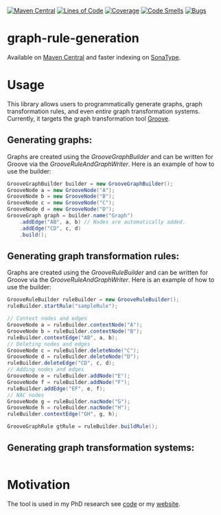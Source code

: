 [![Maven Central](https://maven-badges.herokuapp.com/maven-central/io.github.timKraeuter/graph-rule-generation/badge.svg)](https://mvnrepository.com/artifact/io.github.timKraeuter/graph-rule-generation)
[![Lines of Code](https://sonarcloud.io/api/project_badges/measure?project=timKraeuter_graph-rule-generation&metric=ncloc)](https://sonarcloud.io/summary/new_code?id=timKraeuter_graph-rule-generation)
[![Coverage](https://sonarcloud.io/api/project_badges/measure?project=timKraeuter_graph-rule-generation&metric=coverage)](https://sonarcloud.io/summary/new_code?id=timKraeuter_graph-rule-generation)
[![Code Smells](https://sonarcloud.io/api/project_badges/measure?project=timKraeuter_graph-rule-generation&metric=code_smells)](https://sonarcloud.io/summary/new_code?id=timKraeuter_graph-rule-generation)
[![Bugs](https://sonarcloud.io/api/project_badges/measure?project=timKraeuter_graph-rule-generation&metric=bugs)](https://sonarcloud.io/summary/new_code?id=timKraeuter_graph-rule-generation)

# graph-rule-generation

Available on [Maven Central](https://mvnrepository.com/artifact/io.github.timKraeuter/graph-rule-generation) and faster indexing on [SonaType](https://central.sonatype.com/artifact/io.github.timKraeuter/graph-rule-generation).

# Usage

This library allows users to programmatically generate graphs, graph transformation rules, and even _entire_ graph transformation systems. Currently, it targets the graph transformation tool [Groove](https://groove.ewi.utwente.nl/).

## Generating graphs:
Graphs are created using the _GrooveGraphBuilder_ and can be written for Groove via the _GrooveRuleAndGraphWriter_. 
Here is an example of how to use the builder:
```java
GrooveGraphBuilder builder = new GrooveGraphBuilder();
GrooveNode a = new GrooveNode("A");
GrooveNode b = new GrooveNode("B");
GrooveNode c = new GrooveNode("C");
GrooveNode d = new GrooveNode("D");
GrooveGraph graph = builder.name("Graph")
    .addEdge("AB", a, b) // Nodes are automatically added.
    .addEdge("CD", c, d)
    .build();
```

## Generating graph transformation rules:
Graphs are created using the _GrooveRuleBuilder_ and can be written for Groove via the _GrooveRuleAndGraphWriter_. 
Here is an example of how to use the builder:
```java
GrooveRuleBuilder ruleBuilder = new GrooveRuleBuilder();
ruleBuilder.startRule("sampleRule");

// Context nodes and edges
GrooveNode a = ruleBuilder.contextNode("A");
GrooveNode b = ruleBuilder.contextNode("B");
ruleBuilder.contextEdge("AB", a, b);
// Deleting nodes and edges
GrooveNode c = ruleBuilder.deleteNode("C");
GrooveNode d = ruleBuilder.deleteNode("D");
ruleBuilder.deleteEdge("CD", c, d);
// Adding nodes and edges
GrooveNode e = ruleBuilder.addNode("E");
GrooveNode f = ruleBuilder.addNode("F");
ruleBuilder.addEdge("EF", e, f);
// NAC nodes
GrooveNode g = ruleBuilder.nacNode("G");
GrooveNode h = ruleBuilder.nacNode("H");
ruleBuilder.contextEdge("GH", g, h);

GrooveGraphRule gtRule = ruleBuilder.buildRule();
```

## Generating graph transformation systems:

```java

```

# Motivation

The tool is used in my PhD research see [code](https://github.com/timKraeuter/Rewrite_Rule_Generation) or my [website](https://timkraeuter.com/about/).
